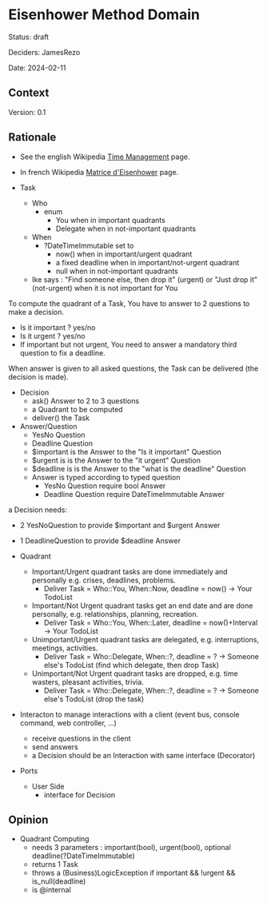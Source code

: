 # Eisenhower Method Domain

Status: draft

Deciders: JamesRezo

Date: 2024-02-11

## Context

Version: 0.1

## Rationale

- See the english Wikipedia [Time Management](https://en.wikipedia.org/wiki/Time_management#The_Eisenhower_Method) page.
- In french Wikipedia [Matrice d'Eisenhower](https://fr.wikipedia.org/wiki/Matrice_d'Eisenhower) page.

- Task
  - Who
    - enum
      - You when in important quadrants
      - Delegate when in not-important quadrants
  - When
    - ?DateTimeImmutable set to
      - now() when in important/urgent quadrant
      - a fixed deadline when in important/not-urgent quadrant
      - null when in not-important quadrants
  - Ike says : "Find someone else, then drop it" (urgent) or "Just drop it" (not-urgent) when it is not important for You

To compute the quadrant of a Task, You have to answer to 2 questions to make a decision.

- Is it important ? yes/no
- Is it urgent ? yes/no
- If important but not urgent, You need to answer a mandatory third question to fix a deadline.

When answer is given to all asked questions, the Task can be delivered (the decision is made).

- Decision
  - ask() Answer to 2 to 3 questions
  - a Quadrant to be computed
  - deliver() the Task
- Answer/Question
  - YesNo Question
  - Deadline Question
  - $important is the Answer to the "Is it important" Question
  - $urgent is is the Answer to the "it urgent" Question
  - $deadline is is the Answer to the "what is the deadline" Question
  - Answer is typed according to typed question
    - YesNo Question require bool Answer
    - Deadline Question require DateTimeImmutable Answer

a Decision needs:

- 2 YesNoQuestion to provide $important and $urgent Answer
- 1 DeadlineQuestion to provide $deadline Answer

- Quadrant
  - Important/Urgent quadrant tasks are done immediately and personally e.g. crises, deadlines, problems.
    - Deliver Task = Who::You, When::Now, deadline = now() -> Your TodoList
  - Important/Not Urgent quadrant tasks get an end date and are done personally, e.g. relationships, planning, recreation.
    - Deliver Task = Who::You, When::Later, deadline = now()+Interval -> Your TodoList
  - Unimportant/Urgent quadrant tasks are delegated, e.g. interruptions, meetings, activities.
    - Deliver Task = Who::Delegate, When::?, deadline = ? -> Someone else's TodoList (find which delegate, then drop Task)
  - Unimportant/Not Urgent quadrant tasks are dropped, e.g. time wasters, pleasant activities, trivia.
    - Deliver Task = Who::Delegate, When::?, deadline = ? -> Someone else's TodoList (drop the task)

- Interacton to manage interactions with a client (event bus, console command, web controller, ...)
  - receive questions in the client
  - send answers
  - a Decision should be an Interaction with same interface (Decorator)

- Ports
  - User Side
    - interface for Decision

## Opinion

- Quadrant Computing
  - needs 3 parameters : important(bool), urgent(bool), optional deadline(?DateTimeImmutable)
  - returns 1 Task
  - throws a (Business)LogicException if important && !urgent && is_null(deadline)
  - is @internal
